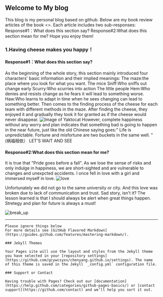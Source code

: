 ## Welcome to My blog

This blog is my personal blog based on github.
Below are my book review articles of the book <<Who Moved My Cheese>>.
Each article includes two sub-responses:
	Response#1：What does this section say?
	Response#2:What does this section mean for me?
Hope you enjoy them!


### 1.Having cheese makes you happy！


#### Response#1：What does this section say?
As the beginning of the whole story, this section mainly introduced four characters' basic information and their implied meanings:
The maze:the place where you look for what you want.
The mice
	Sniff:Who sniffs out change early
	Scurry:Who scurries into action
The little people
	Hem:Who denies and resists change as he fears it will lead to something worse.
	Haw:Who learns to adapt in time when he sees changing can lead to something better.
Then comes to the finding process of the cheese for each team with different methods in the maze. After finding the cheese, they enjoyed it and gradually they took it for granted as if the cheese would never disappear.
![Image of Yaktocat](https://ss2.bdstatic.com/70cFvnSh_Q1YnxGkpoWK1HF6hhy/it/u=2155423800,1453156064&fm=26&gp=0.jpg)
However, complete happiness without any worry and plan indicates that something bad is going to happen in the near future, just like the old Chinese saying goes:" Life is unpredictable. Fortune and misfortune are two buckets in the same well. "(祸福相依）
LET'S WAIT AND SEE

#### Response#2:What does this section mean for me?
It is true that "Pride goes before a fall". As we lose the sense of risks and only indulge in happiness, we are short-sighted and are vulnerable to changes and unexpcted accidents. I once fell in love with a girl and immersed myself in love. 
![love](https://ns-strategy.cdn.bcebos.com/ns-strategy/upload/fc_big_pic/part-00272-1730.jpg)

Unfortunately we did not go to the same university or city. And  this love was broken due to lack of communication and trust. Sad story, isn't it? The lesson learned is that I should always be alert when great things happen. Stretegy and plan for future is always a must!


![break_up](https://ss0.bdstatic.com/70cFuHSh_Q1YnxGkpoWK1HF6hhy/it/u=2723260932,827025760&fm=26&gp=0.jpg)


---------------------------------------------------------------------------------------






















```
Please ignore things below
For more details see [GitHub Flavored Markdown](https://guides.github.com/features/mastering-markdown/).

### Jekyll Themes

Your Pages site will use the layout and styles from the Jekyll theme you have selected in your [repository settings](https://github.com/gcywcsyxx/chenyang.github.io/settings). The name of this theme is saved in the Jekyll `_config.yml` configuration file.

### Support or Contact

Having trouble with Pages? Check out our [documentation](https://help.github.com/categories/github-pages-basics/) or [contact support](https://github.com/contact) and we’ll help you sort it out.
